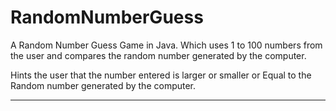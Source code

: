 # RandomNumberGuess

A Random Number Guess Game in Java.
Which uses 1 to 100 numbers from the user and compares the random number generated by the computer.

Hints the user that the number entered is larger or smaller or Equal to the Random number generated by the computer.

-------------------
